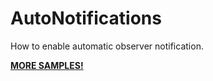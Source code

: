 **AutoNotifications**
================

How to enable automatic observer notification.

**[MORE SAMPLES!](http://www.prioregroup.com/iphone)**